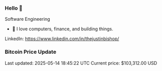 ### Hello 🤙  

Software Engineering

- 🔭 I love computers, finance, and building things.
  
LinkedIn: https://www.linkedin.com/in/thejustinbishop/  






























































































### Bitcoin Price Update
Last updated: 2025-05-14 18:45:22 UTC
Current price: $103,312.00 USD
